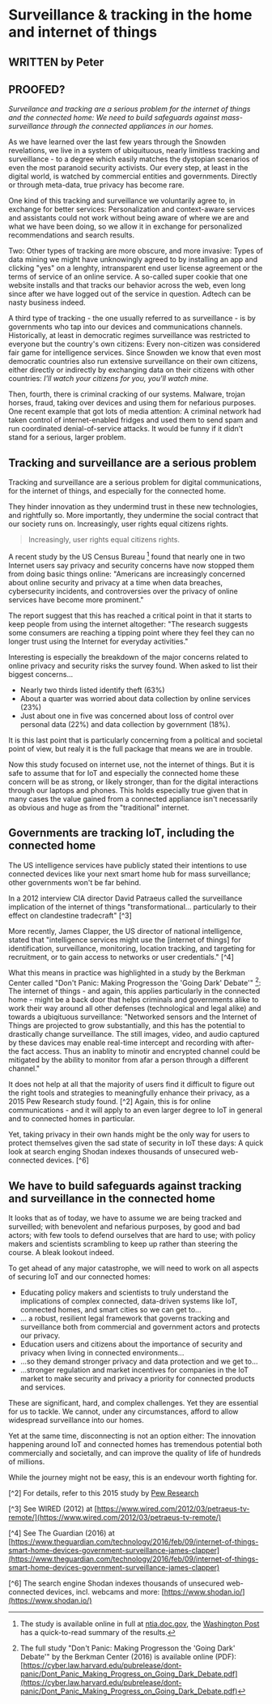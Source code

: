 # Surveillance & tracking in the home and internet of things

## WRITTEN by Peter
## PROOFED?

*Surveilance and tracking are a serious problem for the internet of things and the connected home: We need to build safeguards against mass-surveillance through the connected appliances in our homes.*

As we have learned over the last few years through the Snowden revelations, we live in a system of ubiquituous, nearly limitless tracking and surveillance - to a degree which easily matches the dystopian scenarios of even the most paranoid security activists. Our every step, at least in the digital world, is watched by commercial entities and governments. Directly or through meta-data, true privacy has become rare.

One kind of this tracking and surveillance we voluntarily agree to, in exchange for better services: Personalization and context-aware services and assistants could not work without being aware of where we are and what we have been doing, so we allow it in exchange for personalized recommendations and search results.

Two: Other types of tracking are more obscure, and more invasive: Types of data mining we might have unknowingly agreed to by installing an app and clicking "yes" on a lenghty, intransparent end user license agreement or the terms of service of an online service. A so-called super cookie that one website installs and that tracks our behavior across the web, even long since after we have logged out of the service in question. Adtech can be nasty business indeed.

A third type of tracking - the one usually referred to as surveillance - is by governments who tap into our devices and communications channels. Historically, at least in democratic regimes surveillance was restricted to everyone but the country's own citizens: Every non-citizen was considered fair game for intelligence services. Since Snowden we know that even most democratic countries also run extensive surveillance on their own citizens, either directly or indirectly by exchanging data on their citizens with other countries: *I'll watch your citizens for you, you'll watch mine.*

Then, fourth, there is criminal cracking of our systems. Malware, trojan horses, fraud, taking over devices and using them for nefarious purposes. One recent example that got lots of media attention: A criminal network had taken control of internet-enabled fridges and used them to send spam and run coordinated denial-of-service attacks. It would be funny if it didn't stand for a serious, larger problem.

## Tracking and surveillance are a serious problem

Tracking and surveillance are a serious problem for digital communications, for the internet of things, and especially for the connected home.

They hinder innovation as they undermind trust in these new technologies, and rightfully so. More importantly, they undermine the social contract that our society runs on. Increasingly, user rights equal citizens rights.

> Increasingly, user rights equal citizens rights.

A recent study by the US Census Bureau [^1] found that nearly one in two Internet users say privacy and security concerns have now stopped them from doing basic things online: "Americans are increasingly concerned about online security and privacy at a time when data breaches, cybersecurity incidents, and controversies over the privacy of online services have become more prominent."

The report suggest that this has reached a critical point in that it starts to keep people from using the internet altogether: "The research suggests some consumers are reaching a tipping point where they feel they can no longer trust using the Internet for everyday activities."

Interesting is especially the breakdown of the major concerns related to online privacy and security risks the survey found. When asked to list their biggest concerns...

- Nearly two thirds listed identify theft (63%)
- About a quarter was worried about data collection by online services (23%)
- Just about one in five was concerned about loss of control over personal data (22%) and data collection by government (18%).

It is this last point that is particularly concerning from a political and societal point of view, but realy it is the full package that means we are in trouble.

Now this study focused on internet use, not the internet of things. But it is safe to assume that for IoT and especially the connected home these concern will be as strong, or likely stronger, than for the digital interactions through our laptops and phones. This holds especially true given that in many cases the value gained from a connected appliance isn't necessarily as obvious and huge as from the "traditional" internet.

## Governments are tracking IoT, including the connected home

The US intelligence services have publicly stated their intentions to use connected devices like your next smart home hub for mass surveillance; other governments won't be far behind.

In a 2012 interview CIA director David Patraeus called the surveillance implication of the internet of things "transformational... particularly to their effect on clandestine tradecraft" [^3]

More recently, James Clapper, the US director of national intelligence, stated that "intelligence services might use the [internet of things] for identification, surveillance, monitoring, location tracking, and targeting for recruitment, or to gain access to networks or user credentials." [^4]

What this means in practice was highlighted in a study by the Berkman Center called "Don't Panic: Making Progresson the 'Going Dark' Debate'" [^5]: The internet of things - and again, this applies particularly in the connected home - might be a back door that helps criminals and governments alike to work their way around all other defenses (technological and legal alike) and towards a ubiqituous surveillance: "Networked sensors and the Internet of Things are projected to grow substantially, and this has the potential to drastically change surveillance. The still images, video, and audio captured by these davices may enable real-time intercept and recording with after-the fact access. Thus an inablity to minotir and encrypted channel could be mitigated by the ability to monitor from afar a person through a different channel."

It does not help at all that the majority of users find it difficult to figure out the right tools and strategies to meaningfully enhance their privacy, as a 2015 Pew Research study found. [^2] Again, this is for online communications - and it will apply to an even larger degree to IoT in general and to connected homes in particular. 

Yet, taking privacy in their own hands might be the only way for users to protect themselves given the sad state of security in IoT these days: A quick look at search enging Shodan indexes thousands of unsecured web-connected devices. [^6]

## We have to build safeguards against tracking and surveillance in the connected home

It looks that as of today, we have to assume we are being tracked and surveilled; with benevolent and nefarious purposes, by good and bad actors; with few tools to defend ourselves that are hard to use; with policy makers and scientists scrambling to keep up rather than steering the course. A bleak lookout indeed.

To get ahead of any major catastrophe, we will need to work on all aspects of securing IoT and our connected homes:

- Educating policy makers and scientists to truly understand the implications of complex connected, data-driven systems like IoT, connected homes, and smart cities so we can get to...
- ... a robust, resilient legal framework that governs tracking and surveillance both from commercial and government actors and protects our privacy.
- Education users and citizens about the importance of security and privacy when living in connected environments...
- ...so they demand stronger privacy and data protection and we get to...
- ...stronger regulation and market incentives for companies in the IoT market to make security and privacy a priority for connected products and services.

These are significant, hard, and complex challenges. Yet they are essential for us to tackle. We cannot, under any circumstances, afford to allow widespread surveillance into our homes.

Yet at the same time, disconnecting is not an option either: The innovation happening around IoT and connected homes has tremendous potential both commercially and societally, and can improve the quality of life of hundreds of millions.

While the journey might not be easy, this is an endevour worth fighting for.



[^1]: The study is available online in full at [ntia.doc.gov](https://www.ntia.doc.gov/blog/2016/lack-trust-internet-privacy-and-security-may-deter-economic-and-other-online-activities), the [Washington Post](https://www.washingtonpost.com/news/the-switch/wp/2016/05/13/new-government-data-shows-a-staggering-number-of-americans-have-stopped-basic-online-activities/) has a quick-to-read summary of the results.

[^2] For details, refer to this 2015 study by [Pew Research](http://www.pewresearch.org/fact-tank/2015/04/14/why-some-americans-have-not-changed-their-privacy-and-security-behaviors/)

[^3] See WIRED (2012) at [https://www.wired.com/2012/03/petraeus-tv-remote/](https://www.wired.com/2012/03/petraeus-tv-remote/)

[^4] See The Guardian (2016) at [https://www.theguardian.com/technology/2016/feb/09/internet-of-things-smart-home-devices-government-surveillance-james-clapper](https://www.theguardian.com/technology/2016/feb/09/internet-of-things-smart-home-devices-government-surveillance-james-clapper)

[^5]: The full study "Don't Panic: Making Progresson the 'Going Dark' Debate'" by the Berkman Center (2016) is available online (PDF): [https://cyber.law.harvard.edu/pubrelease/dont-panic/Dont_Panic_Making_Progress_on_Going_Dark_Debate.pdf](https://cyber.law.harvard.edu/pubrelease/dont-panic/Dont_Panic_Making_Progress_on_Going_Dark_Debate.pdf)

[^6] The search engine Shodan indexes thousands of unsecured web-connected devices, incl. webcams and more: [https://www.shodan.io/](https://www.shodan.io/)



